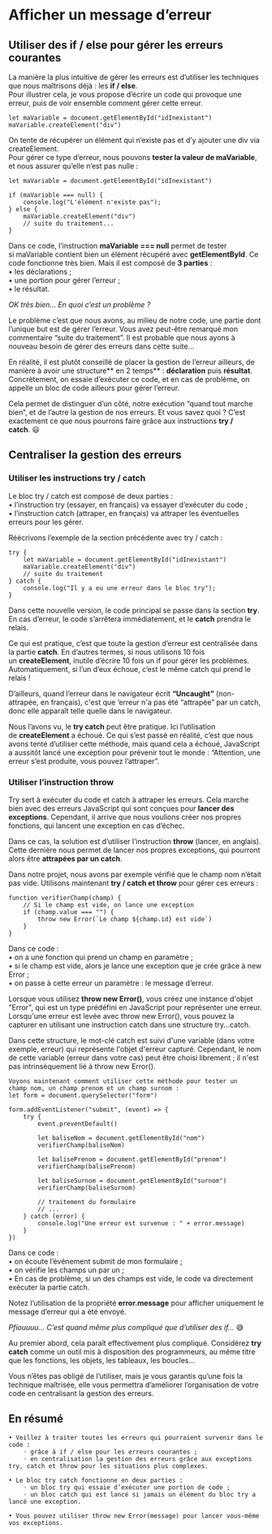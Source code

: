 # Afficher un message d’erreur

## Utiliser des if / else pour gérer les erreurs courantes

La manière la plus intuitive de gérer les erreurs est d’utiliser les techniques que nous maîtrisons déjà : les **if / else**.  
Pour illustrer cela, je vous propose d’écrire un code qui provoque une erreur, puis de voir ensemble comment gérer cette erreur.
```
let maVariable = document.getElementById("idInexistant")
maVariable.createElement("div")
```
On tente de récupérer un élément qui n’existe pas et d’y ajouter une div via createElement.  
Pour gérer ce type d’erreur, nous pouvons **tester la valeur de maVariable**, et nous assurer qu’elle n’est pas nulle :
```
let maVariable = document.getElementById("idInexistant")

if (maVariable === null) {
    console.log("L'élément n'existe pas");
} else {
    maVariable.createElement("div")
    // suite du traitement...
}
```
Dans ce code, l’instruction **maVariable === null** permet de tester si maVariable contient bien un élément récupéré avec **getElementById**.
Ce code fonctionne très bien. Mais il est composé de **3 parties** :  
    • les déclarations ;  
    • une portion pour gérer l’erreur ;  
    • le résultat.  

*OK très bien… En quoi c’est un problème ?*  

Le problème c’est que nous avons, au milieu de notre code, une partie dont l’unique but est de gérer l’erreur. Vous avez peut-être remarqué mon commentaire “suite du traitement”. Il est probable que nous ayons à nouveau besoin de gérer des erreurs dans cette suite…

En réalité, il est plutôt conseillé de placer la gestion de l’erreur ailleurs, de manière à avoir une structure** en 2 temps** : **déclaration** puis **résultat**. Concrètement, on essaie d’exécuter ce code, et en cas de problème, on appelle un bloc de code ailleurs pour gérer l’erreur.

Cela permet de distinguer d’un côté, notre exécution “quand tout marche bien”, et de l’autre la gestion de nos erreurs. Et vous savez quoi ? C’est exactement ce que nous pourrons faire grâce aux instructions **try / catch**. 😃

## Centraliser la gestion des erreurs

### Utiliser les instructions try / catch
Le bloc try / catch est composé de deux parties :   
    • l’instruction try (essayer, en français) va essayer d’exécuter du code ;   
    • l’instruction catch (attraper, en français) va attraper les éventuelles erreurs pour les gérer. 

Réécrivons l’exemple de la section précédente avec try / catch :
```
try {
    let maVariable = document.getElementById("idInexistant")
    maVariable.createElement("div")
    // suite du traitement
} catch {
    console.log("Il y a eu une erreur dans le bloc try");
}
```

Dans cette nouvelle version, le code principal se passe dans la section **try**. En cas d’erreur, le code s’arrêtera immédiatement, et le **catch** prendra le relais.

Ce qui est pratique, c’est que toute la gestion d’erreur est centralisée dans la partie **catch**. En d’autres termes, si nous utilisons 10 fois un **createElement**, inutile d’écrire 10 fois un if pour gérer les problèmes. Automatiquement, si l’un d’eux échoue, c’est le même catch qui prend le relais !

D’ailleurs, quand l’erreur dans le navigateur écrit **“Uncaught”** (non-attrapée, en français), c'est que ’erreur n'a pas été “attrapée” par un catch, donc elle apparaît telle quelle dans le navigateur.

Nous l’avons vu, le **try catch** peut être pratique. Ici l’utilisation de **createElement** a échoué. Ce qui s’est passé en réalité, c’est que nous avons tenté d’utiliser cette méthode, mais quand cela a échoué, JavaScript a aussitôt lancé une exception pour prévenir tout le monde : “Attention, une erreur s’est produite, vous pouvez l’attraper”.

### Utiliser l’instruction throw

Try sert à exécuter du code et catch à attraper les erreurs. Cela marche bien avec des erreurs JavaScript qui sont conçues pour **lancer des exceptions**. Cependant, il arrive que nous voulions créer nos propres fonctions, qui lancent une exception en cas d’échec.

Dans ce cas, la solution est d’utiliser l’instruction **throw** (lancer, en anglais). Cette dernière nous permet de lancer nos propres exceptions, qui pourront alors être **attrapées par un catch**.

Dans notre projet, nous avons par exemple vérifié que le champ nom n’était pas vide. Utilisons maintenant **try / catch et throw** pour gérer ces erreurs :

```
function verifierChamp(champ) {
    // Si le champ est vide, on lance une exception
    if (champ.value === "") {
        throw new Error(`Le champ ${champ.id} est vide`)
    }
}
```

Dans ce code :  
    • on a une fonction qui prend un champ en paramètre ;  
    • si le champ est vide, alors je lance une exception que je crée grâce à new Error ;  
    • on passe à cette erreur un paramètre : le message d’erreur. 

Lorsque vous utilisez **throw new Error()**, vous créez une instance d'objet "Error", qui est un type prédéfini en JavaScript pour représenter une erreur. Lorsqu'une erreur est levée avec throw new Error(), vous pouvez la capturer en utilisant une instruction catch dans une structure try...catch.

Dans cette structure, le mot-clé catch est suivi d'une variable (dans votre exemple, erreur) qui représente l'objet d'erreur capturé. Cependant, le nom de cette variable (erreur dans votre cas) peut être choisi librement ; il n'est pas intrinsèquement lié à throw new Error().

```
Voyons maintenant comment utiliser cette méthode pour tester un champ nom, un champ prenom et un champ surnom :
let form = document.querySelector("form")

form.addEventListener("submit", (event) => {
    try {
        event.preventDefault()

        let baliseNom = document.getElementById("nom")
        verifierChamp(baliseNom)

        let balisePrenom = document.getElementById("prenom")
        verifierChamp(balisePrenom)

        let baliseSurnom = document.getElementById("surnom")
        verifierChamp(baliseSurnom)

        // traitement du formulaire
        // ...
    } catch (error) {
        console.log("Une erreur est survenue : " + error.message)
    }
})
```

Dans ce code :  
    • on écoute l’événement submit de mon formulaire ;  
    • on vérifie les champs un par un ;  
    • En cas de problème, si un des champs est vide, le code va directement exécuter la partie catch.

Notez l’utilisation de la propriété **error.message** pour afficher uniquement le message d’erreur qui a été envoyé.

*Pfiouuuu… C’est quand même plus compliqué que d’utiliser des if…* 😅  

Au premier abord, cela paraît effectivement plus compliqué. Considérez **try catch** comme un outil mis à disposition des programmeurs, au même titre que les fonctions, les objets, les tableaux, les boucles… 

Vous n’êtes pas obligé de l’utiliser, mais je vous garantis qu’une fois la technique maîtrisée, elle vous permettra d’améliorer l’organisation de votre code en centralisant la gestion des erreurs.

## En résumé
    • Veillez à traiter toutes les erreurs qui pourraient survenir dans le code : 
        ◦ grâce à if / else pour les erreurs courantes ;
        ◦ en centralisation la gestion des erreurs grâce aux exceptions try, catch et throw pour les situations plus complexes.

    • Le bloc try catch fonctionne en deux parties :
        ◦ un bloc try qui essaie d’exécuter une portion de code ;
        ◦ un bloc catch qui est lancé si jamais un élément du bloc try a lancé une exception.

    • Vous pouvez utiliser throw new Error(message) pour lancer vous-même vos exceptions.